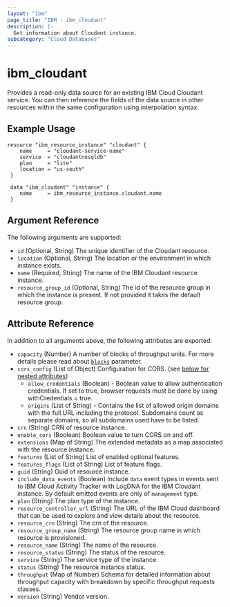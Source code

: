 ```yaml
---
layout: "ibm"
page_title: "IBM : ibm_cloudant"
description: |-
  Get information about Cloudant instance.
subcategory: "Cloud Databases"
---
```


# ibm_cloudant

Provides a read-only data source for an existing IBM Cloud Cloudant service. You can then reference the fields of the data source in other resources within the same configuration using interpolation syntax.

## Example Usage

```hcl
resource "ibm_resource_instance" "cloudant" {
    name     = "cloudant-service-name"
    service  = "cloudantnosqldb"
    plan     = "lite"
    location = "us-south"
 }

 data "ibm_cloudant" "instance" {
    name     = ibm_resource_instance.cloudant.name
 }
```

## Argument Reference

The following arguments are supported:

* `id` (Optional, String) The unique identifier of the Cloudant resource.
* `location` (Optional, String) The location or the environment in which instance exists.
* `name` (Required, String) The name of the IBM Cloudant resource instance.
* `resource_group_id` (Optional, String) The id of the resource group in which the instance is present. If not provided it takes the default resource group.

## Attribute Reference

In addition to all arguments above, the following attributes are exported:

* `capacity` (Number) A number of blocks of throughput units. For more details please read about [`blocks`](https://cloud.ibm.com/apidocs/cloudant#putcapacitythroughputconfiguration) parameter.
* `cors_config` (List of Object) Configuration for CORS. (see [below for nested attributes](#nestedatt--cors_config))
    * `allow_credentials` (Boolean) - Boolean value to allow authentication credentials. If set to true, browser requests must be done by using withCredentials = true.
    * `origins` (List of String) - Contains the list of allowed origin domains with the full URL including the protocol. Subdomains count as separate domains, so all subdomains used have to be listed.
* `crn` (String) CRN of resource instance.
* `enable_cors` (Boolean) Boolean value to turn CORS on and off.
* `extensions` (Map of String) The extended metadata as a map associated with the resource instance.
* `features` (List of String) List of enabled optional features.
* `features_flags` (List of String) List of feature flags.
* `guid` (String) Guid of resource instance.
* `include_data_events` (Boolean) Include `data` event types in events sent to IBM Cloud Activity Tracker with LogDNA for the IBM Cloudant instance. By default emitted events are only of `management` type.
* `plan` (String) The plan type of the instance.
* `resource_controller_url` (String) The URL of the IBM Cloud dashboard that can be used to explore and view details about the resource.
* `resource_crn` (String) The crn of the resource.
* `resource_group_name` (String) The resource group name in which resource is provisioned.
* `resource_name` (String) The name of the resource.
* `resource_status` (String) The status of the resource.
* `service` (String) The service type of the instance.
* `status` (String) The resource instance status.
* `throughput` (Map of Number) Schema for detailed information about throughput capacity with breakdown by specific throughput requests classes.
* `version` (String) Vendor version.
